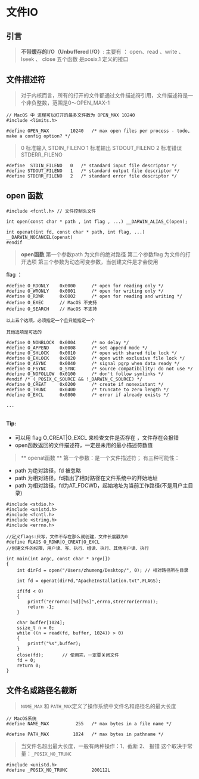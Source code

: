 ﻿# 文件IO

## 引言
> **不带缓存的I/O（Unbuffered I/O）**:
主要有 ： open、read 、write 、lseek 、 close 五个函数
是posix.1 定义的接口

## 文件描述符
> 对于内核而言，所有的打开的文件都通过文件描述符引用，文件描述符是一个非负整数，范围是0～OPEN_MAX-1

```
// MacOS 中 进程可以打开的最多文件数为 OPEN_MAX 10240 
#include <limits.h>

#define	OPEN_MAX		10240	/* max open files per process - todo, make a config option? */

```

> 0 标准输入 STDIN_FILENO
  1 标准输出 STDOUT_FILENO
  2 标准错误 STDERR_FILENO
  
```
#define	 STDIN_FILENO	0	/* standard input file descriptor */
#define	STDOUT_FILENO	1	/* standard output file descriptor */
#define	STDERR_FILENO	2	/* standard error file descriptor */

```

## open 函数

```
#include <fcntl.h> // 文件控制头文件

int	open(const char * path , int flag , ...) __DARWIN_ALIAS_C(open);

int	openat(int fd, const char * path, int flag, ...) __DARWIN_NOCANCEL(openat) 
#endif
```
> **open函数** 第一个参数path 为文件的绝对路径
               第二个参数flag 为文件的打开选项
               第三个参数为动态可变参数，当创建文件是才会使用
              
flag ：
```
#define	O_RDONLY	0x0000		/* open for reading only */
#define	O_WRONLY	0x0001		/* open for writing only */
#define	O_RDWR		0x0002		/* open for reading and writing */
#define	O_EXEC	    // MacOS 不支持
#define O_SEARCH    // MacOS 不支持

以上五个选项，必须指定一个且只能指定一个

其他选项是可选的

#define	O_NONBLOCK	0x0004		/* no delay */
#define	O_APPEND	0x0008		/* set append mode */
#define	O_SHLOCK	0x0010		/* open with shared file lock */
#define	O_EXLOCK	0x0020		/* open with exclusive file lock */
#define	O_ASYNC		0x0040		/* signal pgrp when data ready */
#define	O_FSYNC		O_SYNC		/* source compatibility: do not use */
#define O_NOFOLLOW  0x0100      /* don't follow symlinks */
#endif /* (_POSIX_C_SOURCE && !_DARWIN_C_SOURCE) */
#define	O_CREAT		0x0200		/* create if nonexistant */
#define	O_TRUNC		0x0400		/* truncate to zero length */
#define	O_EXCL		0x0800		/* error if already exists */

... 


```

#### Tip:
- 可以用 flag O_CREAT|O_EXCL 来检查文件是否存在 ，文件存在会报错
- open函数返回的文件描述符，一定是未用的最小描述符数值

> ** openat函数 **  第一个参数：是一个文件描述符；
  有三种可能性：
  - path 为绝对路径，fd 被忽略 
  - path 为相对路径，fd指出了相对路径在文件系统中的开始地址
  - path 为相对路径，fd为AT_FDCWD，起始地址为当前工作路径(不是用户主目录)
  
```
#include <stdio.h>
#include <unistd.h>
#include <fcntl.h>
#include <string.h>
#include <errno.h>

//定义flags:只写，文件不存在那么就创建，文件长度戳为0
#define FLAGS O_RDWR|O_CREAT|O_EXCL
//创建文件的权限，用户读、写、执行、组读、执行、其他用户读、执行

int main(int argc, const char * argv[])
{
    int dirFd = open("/Users/zhumeng/Desktop/", 0); // 相对路径所在目录
    
    int fd = openat(dirFd,"ApacheInstallation.txt",FLAGS);
    
    if(fd < 0)
    {
        printf("errorno:[%d][%s]",errno,strerror(errno));
        return -1;
    }
    
    char buffer[1024];
    ssize_t n = 0;
    while ((n = read(fd, buffer, 1024)) > 0)
    {
        printf("%s",buffer);
    }
    close(fd);       // 使用完，一定要关闭文件
    fd = 0;
    return 0;
}
```
## 文件名或路径名截断

> `NAME_MAX` 和 `PATH_MAX`定义了操作系统中文件名和路径名的最大长度

```
// MacOS系统
#define	NAME_MAX		  255	/* max bytes in a file name */

#define	PATH_MAX		 1024	/* max bytes in pathname */
```

> 当文件名超出最大长度，一般有两种操作：1、截断  2、 报错
这个取决于常量：`_POSIX_NO_TRUNC`

```
#include <unistd.h>
#define	_POSIX_NO_TRUNC			200112L
```



